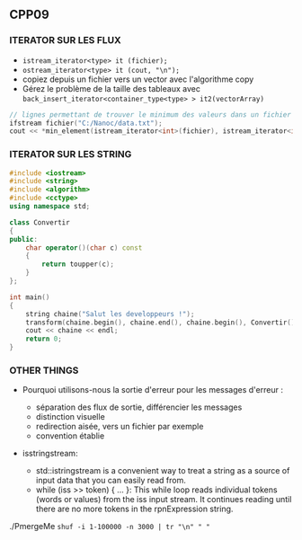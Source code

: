 ## CPP09

### ITERATOR SUR LES FLUX

- `istream_iterator<type> it (fichier);`
- `ostream_iterator<type> it (cout, "\n");`
- copiez depuis un fichier vers un vector avec l'algorithme copy
- Gérez le problème de la taille des tableaux avec `back_insert_iterator<container_type<type> > it2(vectorArray)`

```cpp
// lignes permettant de trouver le minimum des valeurs dans un fichier
ifstream fichier("C:/Nanoc/data.txt");
cout << *min_element(istream_iterator<int>(fichier), istream_iterator<int>())<< endl;
```
### ITERATOR SUR LES STRING

```cpp
#include <iostream>
#include <string>
#include <algorithm>
#include <cctype>
using namespace std;

class Convertir
{
public:
    char operator()(char c) const
    {
        return toupper(c);
    }
};

int main()
{
    string chaine("Salut les developpeurs !");
    transform(chaine.begin(), chaine.end(), chaine.begin(), Convertir());
    cout << chaine << endl;
    return 0;
}
```

### OTHER THINGS

- Pourquoi utilisons-nous la sortie d'erreur pour les messages d'erreur :
    - séparation des flux de sortie, différencier les messages
    - distinction visuelle
    - redirection aisée, vers un fichier par exemple
    - convention établie

- isstringstream:
    - std::istringstream is a convenient way to treat a string as a source of input data that you can easily read from.
    - while (iss >> token) { ... }: This while loop reads individual tokens (words or values) from the iss input stream. It continues reading until there are no more tokens in the rpnExpression string.

./PmergeMe `shuf -i 1-100000 -n 3000 | tr "\n" " "`
